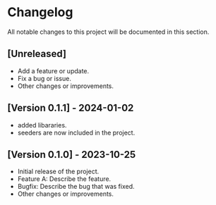 # Changelog

All notable changes to this project will be documented in this section.

## [Unreleased]

- Add a feature or update.
- Fix a bug or issue.
- Other changes or improvements.

## [Version 0.1.1] - 2024-01-02

- added libararies.
- seeders are now included in the project.

## [Version 0.1.0] - 2023-10-25

- Initial release of the project.
- Feature A: Describe the feature.
- Bugfix: Describe the bug that was fixed.
- Other changes or improvements.